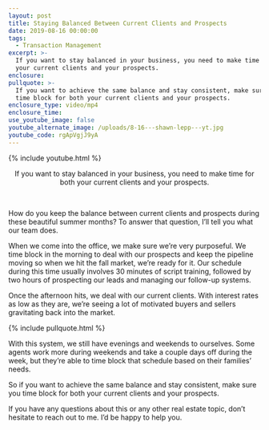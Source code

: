 ```yaml
---
layout: post
title: Staying Balanced Between Current Clients and Prospects
date: 2019-08-16 00:00:00
tags:
  - Transaction Management
excerpt: >-
  If you want to stay balanced in your business, you need to make time for both
  your current clients and your prospects.
enclosure:
pullquote: >-
  If you want to achieve the same balance and stay consistent, make sure you
  time block for both your current clients and your prospects.
enclosure_type: video/mp4
enclosure_time:
use_youtube_image: false
youtube_alternate_image: /uploads/8-16---shawn-lepp---yt.jpg
youtube_code: rgApVgjJ9yA
---
```


{% include youtube.html %}

<center>If you want to stay balanced in your business, you need to make time for both your current clients and your prospects.</center>

&nbsp;

How do you keep the balance between current clients and prospects during these beautiful summer months? To answer that question, I’ll tell you what our team does.

When we come into the office, we make sure we’re very purposeful. We time block in the morning to deal with our prospects and keep the pipeline moving so when we hit the fall market, we’re ready for it. Our schedule during this time usually involves 30 minutes of script training, followed by two hours of prospecting our leads and managing our follow-up systems.

Once the afternoon hits, we deal with our current clients. With interest rates as low as they are, we’re seeing a lot of motivated buyers and sellers gravitating back into the market.

{% include pullquote.html %}

With this system, we still have evenings and weekends to ourselves. Some agents work more during weekends and take a couple days off during the week, but they’re able to time block that schedule based on their families’ needs.

So if you want to achieve the same balance and stay consistent, make sure you time block for both your current clients and your prospects.

If you have any questions about this or any other real estate topic, don’t hesitate to reach out to me. I’d be happy to help you.